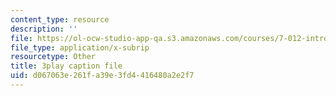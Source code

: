 ```yaml
---
content_type: resource
description: ''
file: https://ol-ocw-studio-app-qa.s3.amazonaws.com/courses/7-012-introduction-to-biology-fall-2004/d067063e261fa39e3fd4416480a2e2f7_os0qdddXrMs.srt
file_type: application/x-subrip
resourcetype: Other
title: 3play caption file
uid: d067063e-261f-a39e-3fd4-416480a2e2f7
---
```

